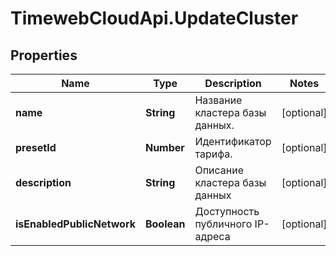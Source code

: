 # TimewebCloudApi.UpdateCluster

## Properties

Name | Type | Description | Notes
------------ | ------------- | ------------- | -------------
**name** | **String** | Название кластера базы данных. | [optional] 
**presetId** | **Number** | Идентификатор тарифа. | [optional] 
**description** | **String** | Описание кластера базы данных | [optional] 
**isEnabledPublicNetwork** | **Boolean** | Доступность публичного IP-адреса | [optional] 


